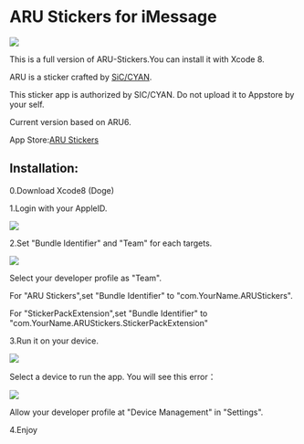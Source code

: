 # ARU Stickers for iMessage
![](http://ww3.sinaimg.cn/large/801b780ajw1f7y2edry6tj20sg0sg3zo.jpg)

This is a full version of ARU-Stickers.You can install it with Xcode 8.

ARU is a sticker crafted by [SiC/CYAN](http://weibo.com/silenthiker).

This sticker app is authorized by SIC/CYAN. Do not upload it to Appstore by your self.

Current version based on ARU6.

App Store:[ARU Stickers](https://itunes.apple.com/us/app/aru-stickers/id1155887666)

## Installation:
0.Download Xcode8 (Doge)

1.Login with your AppleID.

![](http://ww3.sinaimg.cn/large/801b780ajw1f87c75j63ij20m80h2abi.jpg)

2.Set "Bundle Identifier" and "Team" for each targets.

![](http://ww4.sinaimg.cn/large/801b780ajw1f87c7fsysdj20dw06tq3u.jpg)

Select your developer profile as "Team".

For "ARU Stickers",set "Bundle Identifier" to "com.YourName.ARUStickers".

For "StickerPackExtension",set "Bundle Identifier" to "com.YourName.ARUStickers.StickerPackExtension"

3.Run it on your device.

![](http://ww3.sinaimg.cn/large/801b780ajw1f87c7m7ga1j20dw04egma.jpg)

Select a device to run the app.
You will see this error：

![](http://ww2.sinaimg.cn/large/801b780ajw1f87c7s182pj20dw053weh.jpg)

Allow your developer profile at "Device Management" in "Settings".

4.Enjoy


